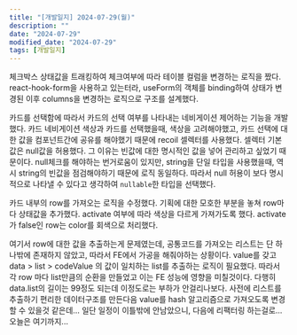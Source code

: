 ```yaml
---
title: "[개발일지] 2024-07-29(월)"
description: ""
date: "2024-07-29"
modified_date: "2024-07-29"
tags: [개발일지]
---
```


체크박스 상태값을 트래킹하여 체크여부에 따라 테이블 컬럼을 변경하는 로직을 짰다. react-hook-form을 사용하고 있는터라, useForm의 객체를 binding하여 상태가 변경된 이후 columns을 변경하는 로직으로 구조를 설계했다.

카드를 선택함에 따라서 카드의 선택 여부를 나타내는 네비게이션 제어하는 기능을 개발했다. 카드 네비게이션 색상과 카드를 선택했을때, 색상을 고려해야했고, 카드 선택에 대한 값을 컴포넌트간에 공유를 해야했기 때문에 recoil 셀렉터를 사용했다. 셀렉터 기본값은 null값을 허용했다. 그 이유는 빈값에 대한 명시적인 값을 넣어 관리하고 싶었기 때문이다. null체크를 해야하는 번거로움이 있지만, string을 단일 타입을 사용했을때, 역시 string의 빈값을 점검해야하기 때문에 로직 동일하다. 따라서 null 허용이 보다 명시적으로 나타낼 수 있다고 생각하여 `nullable`한 타입을 선택했다.

카드 내부의 row를 가져오는 로직을 수정했다. 기획에 대한 모호한 부분을 놓쳐 row마다 상태값을 추가했다. activate 여부에 따라 색상을 다르게 가져가도록 했다. activate가 false인 row는 color를 회색으로 처리했다.

여기서 row에 대한 값을 추출하는게 문제였는데, 공통코드를 가져오는 리스트는 단 하나밖에 존재하지 않았고, 따라서 FE에서 가공을 해줘야하는 상황이다. value를 갖고 data > list > codeValue 의 값이 일치하는 list를 추출하는 로직이 필요했다. 따라서 각 row 마다 list만큼의 순환을 만들었고 이는 FE 성능에 영향을 미칠것이다. 다행히 data.list의 길이는 99정도 되는데 이정도로는 부하가 안걸리나보다. 사전에 리스트를 추출하기 편리한 데이터구조를 만든다음 value를 hash 알고리즘으로 가져오도록 변경할 수 있을것 같은데… 일단 일정이 이틀밖에 안남았으니, 다음에 리팩터링 하는걸로... 오늘은 여기까지...

